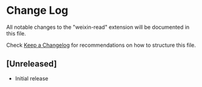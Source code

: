# Change Log

All notable changes to the "weixin-read" extension will be documented in this file.

Check [Keep a Changelog](http://keepachangelog.com/) for recommendations on how to structure this file.

## [Unreleased]

- Initial release
